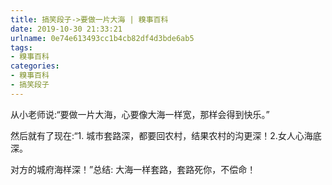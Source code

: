 ```yaml
---
title: 搞笑段子->要做一片大海 | 糗事百科
date: 2019-10-30 21:33:21
urlname: 0e74e613493cc1b4cb82df4d3bde6ab5
tags: 
- 糗事百科
categories:
- 糗事百科
- 搞笑段子
---
```

从小老师说:“要做一片大海，心要像大海一样宽，那样会得到快乐。”

然后就有了现在:“1. 城市套路深，都要回农村，结果农村的沟更深！2.女人心海底深。

对方的城府海样深！”总结: 大海一样套路，套路死你，不偿命！


